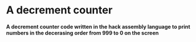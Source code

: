 # A decrement counter 
#### A decrement counter code written in the hack assembly language to print numbers in the decerasing order from 999 to 0 on the screen
